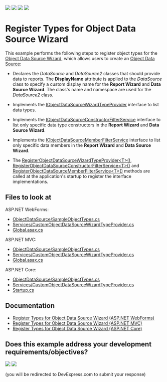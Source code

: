 <!-- default badges list -->
![](https://img.shields.io/endpoint?url=https://codecentral.devexpress.com/api/v1/VersionRange/219587870/22.2.3%2B)
[![](https://img.shields.io/badge/Open_in_DevExpress_Support_Center-FF7200?style=flat-square&logo=DevExpress&logoColor=white)](https://supportcenter.devexpress.com/ticket/details/T830402)
[![](https://img.shields.io/badge/📖_How_to_use_DevExpress_Examples-e9f6fc?style=flat-square)](https://docs.devexpress.com/GeneralInformation/403183)
[![](https://img.shields.io/badge/💬_Leave_Feedback-feecdd?style=flat-square)](#does-this-example-address-your-development-requirementsobjectives)
<!-- default badges end -->
# Register Types for Object Data Source Wizard

This example performs the following steps to register object types for the [Object Data Source Wizard](https://docs.devexpress.com/XtraReports/401220), which allows users to create an [Object Data Source](https://docs.devexpress.com/XtraReports/119313):

 - Declares the _DataSource_ and _DataSource2_ classes that should provide data to reports. The **DisplayName** attribute is applied to the _DataSource_ class to specify a custom display name for the **Report Wizard** and **Data Source Wizard**. The class's name and namespace are used for the _DataSource2_ class.

 - Implements the [IObjectDataSourceWizardTypeProvider](https://docs.devexpress.com/CoreLibraries/DevExpress.DataAccess.Web.IObjectDataSourceWizardTypeProvider) interface to list data types.

 - Implements the [IObjectDataSourceConstructorFilterService](https://docs.devexpress.com/CoreLibraries/DevExpress.DataAccess.Web.IObjectDataSourceConstructorFilterService) interface to list only specific data type constructors in the **Report Wizard** and **Data Source Wizard**.

 - Implements the [IObjectDataSourceMemberFilterService](https://docs.devexpress.com/CoreLibraries/DevExpress.DataAccess.Web.IObjectDataSourceMemberFilterService) interface to list only specific data members in the **Report Wizard** and **Data Source Wizard**.

 - The [RegisterObjectDataSourceWizardTypeProvider&lt;T>()](https://docs.devexpress.com/XtraReports/DevExpress.XtraReports.Web.ReportDesigner.DefaultReportDesignerContainer.RegisterObjectDataSourceWizardTypeProvider--1), [RegisterObjectDataSourceConstructorFilterService&lt;T>()](https://docs.devexpress.com/XtraReports/DevExpress.XtraReports.Web.ReportDesigner.DefaultReportDesignerContainer.RegisterObjectDataSourceConstructorFilterService--1) and [RegisterObjectDataSourceMemberFilterService&lt;T>()](https://docs.devexpress.com/XtraReports/DevExpress.XtraReports.Web.ReportDesigner.DefaultReportDesignerContainer.RegisterObjectDataSourceMemberFilterService--1) methods are called at the application's startup to register the interface implementations.

## Files to look at

ASP.NET WebForms:

- [ObjectDataSource/SampleObjectTypes.cs](WebForms/CS/ObjectDataSource/SampleObjectTypes.cs)
- [Services/CustomObjectDataSourceWizardTypeProvider.cs](WebForms/CS/Services/CustomObjectDataSourceWizardTypeProvider.cs)
- [Global.asax.cs](WebForms/CS/Global.asax.cs)

ASP.NET MVC:

- [ObjectDataSource/SampleObjectTypes.cs](MVC/CS/ObjectDataSource/SampleObjectTypes.cs)
- [Services/CustomObjectDataSourceWizardTypeProvider.cs](MVC/CS/Services/CustomObjectDataSourceWizardTypeProvider.cs)
- [Global.asax.cs](MVC/CS/Global.asax.cs)

ASP.NET Core:

- [ObjectDataSource/SampleObjectTypes.cs](ASPNetCore/ASPNetCore/ObjectDataSource/SampleObjectTypes.cs)
- [Services/CustomObjectDataSourceWizardTypeProvider.cs](ASPNetCore/ASPNetCore/Services/CustomObjectDataSourceWizardTypeProvider.cs)
- [Startup.cs](ASPNetCore/ASPNetCore/Startup.cs)

## Documentation

* [Register Types for Object Data Source Wizard (ASP.NET WebForms)](https://docs.devexpress.com/XtraReports/401228)
* [Register Types for Object Data Source Wizard (ASP.NET MVC)](https://docs.devexpress.com/XtraReports/401229)
* [Register Types for Object Data Source Wizard (ASP.NET Core)](https://docs.devexpress.com/XtraReports/401230)
<!-- feedback -->
## Does this example address your development requirements/objectives?

[<img src="https://www.devexpress.com/support/examples/i/yes-button.svg"/>](https://www.devexpress.com/support/examples/survey.xml?utm_source=github&utm_campaign=reporting-web-register-types-for-object-data-source-wizard&~~~was_helpful=yes) [<img src="https://www.devexpress.com/support/examples/i/no-button.svg"/>](https://www.devexpress.com/support/examples/survey.xml?utm_source=github&utm_campaign=reporting-web-register-types-for-object-data-source-wizard&~~~was_helpful=no)

(you will be redirected to DevExpress.com to submit your response)
<!-- feedback end -->
